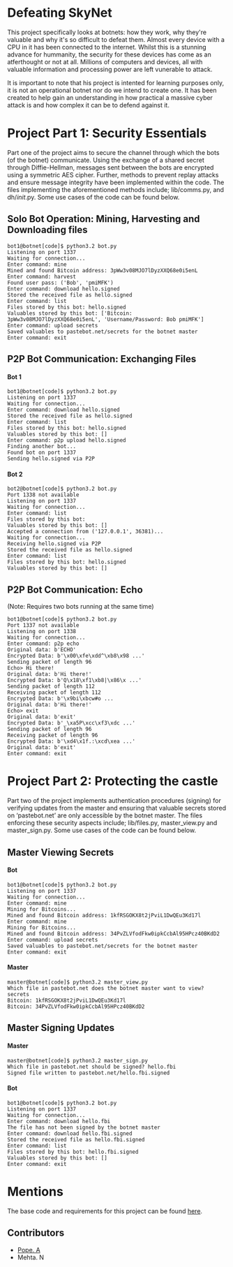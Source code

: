 # Defeating SkyNet
This project specifically looks at botnets: how they work, why they're valuable and why it's so difficult to defeat them. 
Almost every device with a CPU in it has been connected to the internet. Whilst 
this is a stunning advance for hummanity, the security for these devices has come 
as an atferthought or not at all. Millions of computers and devices, all with 
valuable information and processing power are left vunerable to attack.

It is important to note that his project is intented for learning purposes only, 
it is not an operational botnet nor do we intend to create one. It has been 
created to help gain an understanding in how practical a massive cyber attack is 
and how complex it can be to defend against it.


Project Part 1: Security Essentials
===================================
Part one of the project aims to secure the channel through which the bots (of the
botnet) communicate. Using the exchange of a shared secret through Diffie-Hellman,
messages sent between the bots are encrypted using a symmetric AES cipher. Further,
methods to prevent replay attacks and ensure message integrity have been implemented
within the code. The files implementing the aforementioned methods include; lib/comms.py,
and dh/_init_.py. Some use cases of the code can be found below.

Solo Bot Operation: Mining, Harvesting and Downloading files
-----------------------------------------------------------
```
bot1@botnet[code]$ python3.2 bot.py
Listening on port 1337
Waiting for connection...
Enter command: mine
Mined and found Bitcoin address: 3pWw3v08MJO7lDyzXXQ68e0i5enL
Enter command: harvest
Found user pass: ('Bob', 'pmiMFK')
Enter command: download hello.signed
Stored the received file as hello.signed
Enter command: list 
Files stored by this bot: hello.signed 
Valuables stored by this bot: ['Bitcoin: 3pWw3v08MJO7lDyzXXQ68e0i5enL', 'Username/Password: Bob pmiMFK'] 
Enter command: upload secrets 
Saved valuables to pastebot.net/secrets for the botnet master 
Enter command: exit 
```

P2P Bot Communication: Exchanging Files
---------------------------------------
#### Bot 1
```
bot1@botnet[code]$ python3.2 bot.py 
Listening on port 1337 
Waiting for connection... 
Enter command: download hello.signed 
Stored the received file as hello.signed 
Enter command: list 
Files stored by this bot: hello.signed 
Valuables stored by this bot: [] 
Enter command: p2p upload hello.signed 
Finding another bot... 
Found bot on port 1337 
Sending hello.signed via P2P 
```
#### Bot 2
```
bot2@botnet[code]$ python3.2 bot.py 
Port 1338 not available 
Listening on port 1337 
Waiting for connection... 
Enter command: list 
Files stored by this bot: 
Valuables stored by this bot: [] 
Accepted a connection from ('127.0.0.1', 36381)... 
Waiting for connection... 
Receiving hello.signed via P2P 
Stored the received file as hello.signed 
Enter command: list 
Files stored by this bot: hello.signed 
Valuables stored by this bot: [] 
```

P2P Bot Communication: Echo
--------------------------------------------
(Note: Requires two bots running at the same time)

```
bot1@botnet[code]$ python3.2 bot.py 
Port 1337 not available
Listening on port 1338
Waiting for connection...
Enter command: p2p echo
Original data: b'ECHO'
Encrypted Data: b'\x00\xfe\xdd^\xb8\x98 ...'
Sending packet of length 96
Echo> Hi there!
Original data: b'Hi there!'
Encrypted Data: b'Q\x18\xf1\xb8|\x86\x ...'
Sending packet of length 112
Receiving packet of length 112
Encrypted Data: b'\x9bi\xbcw#o ...
Original data: b'Hi there!'
Echo> exit
Original data: b'exit'
Encrypted Data: b'_\xa5P\xcc\xf3\xdc ...'
Sending packet of length 96
Receiving packet of length 96
Encrypted Data: b'\xd4\x1f.:\xcd\xea ...'
Original data: b'exit'
Enter command: exit
```

Project Part 2: Protecting the castle
=====================================
Part two of the project implements authentication procedures (signing) for 
verifying updates from the master and ensuring that valuable secrets stored on 
‘pastebot.net’ are only accessible by the botnet master. The files enforcing these
security aspects include; lib/files.py, master_view.py and master_sign.py. 
Some use cases of the code can be found below.

Master Viewing Secrets
----------------------
#### Bot
```
bot1@botnet[code]$ python3.2 bot.py 
Listening on port 1337 
Waiting for connection... 
Enter command: mine 
Mining for Bitcoins... 
Mined and found Bitcoin address: 1kfRSGOKX8t2jPviL1DwQEu3Kd17l 
Enter command: mine 
Mining for Bitcoins... 
Mined and found Bitcoin address: 34PvZLVfodFkw0ipkCcbAl95HPcz40BKdD2 
Enter command: upload secrets 
Saved valuables to pastebot.net/secrets for the botnet master 
Enter command: exit 
```
#### Master
```
master@botnet[code]$ python3.2 master_view.py 
Which file in pastebot.net does the botnet master want to view? secrets 
Bitcoin: 1kfRSGOKX8t2jPviL1DwQEu3Kd17l 
Bitcoin: 34PvZLVfodFkw0ipkCcbAl95HPcz40BKdD2 
```

Master Signing Updates
----------------------
#### Master
```
master@botnet[code]$ python3.2 master_sign.py 
Which file in pastebot.net should be signed? hello.fbi 
Signed file written to pastebot.net/hello.fbi.signed 
```
#### Bot
```
bot1@botnet[code]$ python3.2 bot.py 
Listening on port 1337 
Waiting for connection... 
Enter command: download hello.fbi 
The file has not been signed by the botnet master 
Enter command: download hello.fbi.signed 
Stored the received file as hello.fbi.signed 
Enter command: list 
Files stored by this bot: hello.fbi.signed 
Valuables stored by this bot: [] 
Enter command: exit 
```

# Mentions

The base code and requirements for this project can be found [here](https://github.com/spble/skynet_intro).

## Contributors
+ [Pope. A](https://github.com/andrewpo456)
+ Mehta. N
